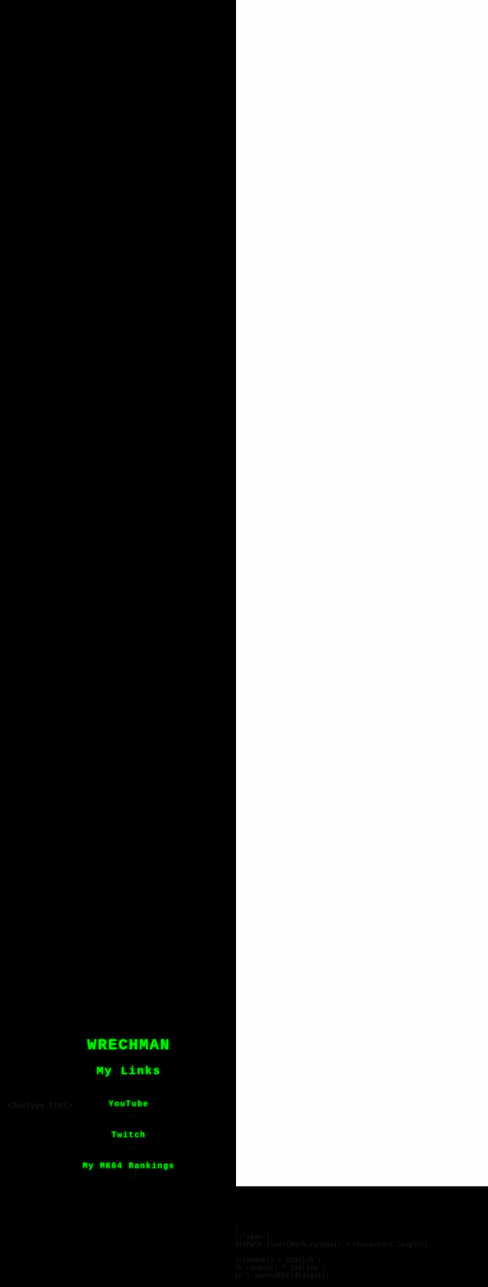 <Doctype.html>
<html>
<head>
  <title>My Links</title>
  <style>
    body {
      font-family: 'Courier New', monospace;
      margin: 0;
      padding: 0;
      height: 100vh;
      display: flex;
      align-items: center;
      justify-content: center;
      background-color: #000000;
      overflow: hidden;
    }
    
    .container {
      width: 100%;
      height: 100vh;
      background-color: rgba(0, 0, 0, 0.7);
      border-radius: 8px;
      box-shadow: 0 2px 4px rgba(0, 0, 0, 0.7);
      position: relative;
    }
    
    h1, h2, a {
      color: #00ff00;
      text-align: center;
      margin: 0;
      letter-spacing: 2px;
      font-weight: bold;
      padding-top: 20px;
      text-shadow: 0 0 5px #00ff00;
      animation: glitch 0.5s infinite;
    }
    
    ul {
      list-style-type: none;
      padding: 0;
      margin-top: 30px;
      text-align: center;
    }
    
    li {
      margin-bottom: 20px;
      position: relative;
    }
    
    a {
      display: inline-block;
      text-decoration: none;
      padding: 10px 20px;
      border-radius: 4px;
      transition: color 0.3s ease;
      position: relative;
      z-index: 1;
    }
    
    a:hover {
      color: #00cc00;
    }
    
    .digital-rain {
      position: absolute;
      width: 100%;
      height: 100%;
      background: black;
      overflow: hidden;
      z-index: -1;
    }
    
    .digit {
      position: absolute;
      font-size: 16px;
      color: #00ff00;
      animation: digitalRain 10s infinite linear;
    }
    
    .arrow {
      position: absolute;
      width: 20px;
      height: 20px;
      transform: rotate(-45deg); /* Updated rotation angle */
      border-bottom: 2px solid #00ff00;
      border-right: 2px solid #00ff00;
      animation: arrowSwoop 1s infinite;
      z-index: 0;
    }
    
    @keyframes digitalRain {
      0% {
        transform: translateY(-10vh);
      }
      100% {
        transform: translateY(110vh);
      }
    }
    
    @keyframes glitch {
      0% {
        transform: translate(0);
        opacity: 1;
      }
      25% {
        transform: translate(-2px, 2px);
        opacity: 0.9;
      }
      50% {
        transform: translate(-2px, -2px);
        opacity: 0.8;
      }
      75% {
        transform: translate(2px, -2px);
        opacity: 0.9;
      }
      100% {
        transform: translate(0);
        opacity: 1;
      }
    }
    
    @keyframes arrowSwoop {
      0% {
        transform: translateY(-10px);
        opacity: 0;
      }
      50% {
        transform: translateY(5px);
        opacity: 1;
      }
      100% {
        transform: translateY(0);
        opacity: 0;
      }
    }
  </style>
</head>
<body>
  <div class="container">
    <h1>WRECHMAN</h1>
    <h2>My Links</h2>
    <ul>
      <li>
        <a href="https://www.youtube.com/channel/UCoBqZ-Z-wdJifnfe7LzMyfw">YouTube</a>
        <span class="arrow" style="left: calc(50% - 10px); top: 30px;"></span>
      </li>
      <li>
        <a href="https://www.twitch.tv/wrechman_">Twitch</a>
        <span class="arrow" style="left: calc(50% - 10px); top: 30px;"></span>
      </li>
      <li>
        <a href="https://www.mariokart64.com/mk64/players/3342">My MK64 Rankings</a>
        <span class="arrow" style="left: calc(50% - 10px); top: 30px;"></span>
      </li>
    </ul>
    <div class="digital-rain">
      
      <script>
        const characters = "0123456789";
        const digitCount = 100;

        for (let i = 0; i < digitCount; i++) {
          const digit = document.createElement('span');
          digit.textContent = characters.charAt(Math.floor(Math.random() * characters.length));
          digit.classList.add('digit');
          digit.style.top = `${Math.floor(Math.random() * 100)}vh`;
          digit.style.left = `${Math.floor(Math.random() * 100)}vw`;
          document.querySelector('.digital-rain').appendChild(digit);
        }
      </script>
    </div>
  </div>
</body>
</html>
